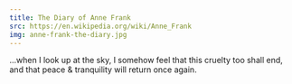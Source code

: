 ```yaml
---
title: The Diary of Anne Frank
src: https://en.wikipedia.org/wiki/Anne_Frank
img: anne-frank-the-diary.jpg
---
```


...when I look up at the sky, I somehow feel that this cruelty too shall end, and that peace & tranquility will return once again.
